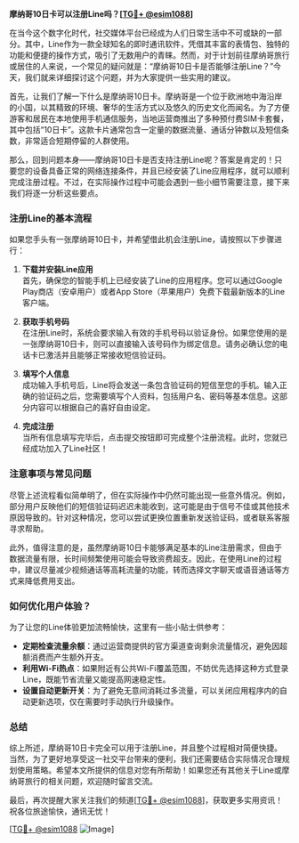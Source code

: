 **摩纳哥10日卡可以注册Line吗？[[TG💪+ @esim1088](https://t.me/s/esim1088)]**

在当今这个数字化时代，社交媒体平台已经成为人们日常生活中不可或缺的一部分。其中，Line作为一款全球知名的即时通讯软件，凭借其丰富的表情包、独特的功能和便捷的操作方式，吸引了无数用户的青睐。然而，对于计划前往摩纳哥旅行或居住的人来说，一个常见的疑问就是：“摩纳哥10日卡是否能够注册Line？”今天，我们就来详细探讨这个问题，并为大家提供一些实用的建议。

首先，让我们了解一下什么是摩纳哥10日卡。摩纳哥是一个位于欧洲地中海沿岸的小国，以其精致的环境、奢华的生活方式以及悠久的历史文化而闻名。为了方便游客和居民在本地使用手机通信服务，当地运营商推出了多种预付费SIM卡套餐，其中包括“10日卡”。这款卡片通常包含一定量的数据流量、通话分钟数以及短信条数，非常适合短期停留的人群使用。

那么，回到问题本身——摩纳哥10日卡是否支持注册Line呢？答案是肯定的！只要您的设备具备正常的网络连接条件，并且已经安装了Line应用程序，就可以顺利完成注册过程。不过，在实际操作过程中可能会遇到一些小细节需要注意，接下来我们将逐一分析这些要点。

### 注册Line的基本流程

如果您手头有一张摩纳哥10日卡，并希望借此机会注册Line，请按照以下步骤进行：

1. **下载并安装Line应用**  
   首先，确保您的智能手机上已经安装了Line的应用程序。您可以通过Google Play商店（安卓用户）或者App Store（苹果用户）免费下载最新版本的Line客户端。

2. **获取手机号码**  
   在注册Line时，系统会要求输入有效的手机号码以验证身份。如果您使用的是一张摩纳哥10日卡，则可以直接输入该号码作为绑定信息。请务必确认您的电话卡已激活并且能够正常接收短信验证码。

3. **填写个人信息**  
   成功输入手机号后，Line将会发送一条包含验证码的短信至您的手机。输入正确的验证码之后，您需要填写个人资料，包括用户名、密码等基本信息。这部分内容可以根据自己的喜好自由设定。

4. **完成注册**  
   当所有信息填写完毕后，点击提交按钮即可完成整个注册流程。此时，您就已经成功加入了Line社区！

### 注意事项与常见问题

尽管上述流程看似简单明了，但在实际操作中仍然可能出现一些意外情况。例如，部分用户反映他们的短信验证码迟迟未能收到，这可能是由于信号不佳或其他技术原因导致的。针对这种情况，您可以尝试更换位置重新发送验证码，或者联系客服寻求帮助。

此外，值得注意的是，虽然摩纳哥10日卡能够满足基本的Line注册需求，但由于数据流量有限，长时间频繁使用可能会导致资费超支。因此，在使用Line的过程中，建议尽量减少视频通话等高耗流量的功能，转而选择文字聊天或语音通话等方式来降低费用支出。

### 如何优化用户体验？

为了让您的Line体验更加流畅愉快，这里有一些小贴士供参考：

- **定期检查流量余额**：通过运营商提供的官方渠道查询剩余流量情况，避免因超额消费而产生额外开支。
- **利用Wi-Fi热点**：如果附近有公共Wi-Fi覆盖范围，不妨优先选择这种方式登录Line，既能节省流量又能提高网速稳定性。
- **设置自动更新开关**：为了避免无意间消耗过多流量，可以关闭应用程序内的自动更新选项，仅在需要时手动执行升级操作。

### 总结

综上所述，摩纳哥10日卡完全可以用于注册Line，并且整个过程相对简便快捷。当然，为了更好地享受这一社交平台带来的便利，我们还需要结合实际情况合理规划使用策略。希望本文所提供的信息对您有所帮助！如果您还有其他关于Line或摩纳哥旅行的相关问题，欢迎随时留言交流。

最后，再次提醒大家关注我们的频道[[TG💪+ @esim1088](https://t.me/s/esim1088)]，获取更多实用资讯！祝各位旅途愉快，通讯无忧！

[[TG💪+ @esim1088](https://t.me/s/esim1088) ![Image](https://i.postimg.cc/4NQfJmqS/Snipaste-2025-05-13-00-14-12.png)]